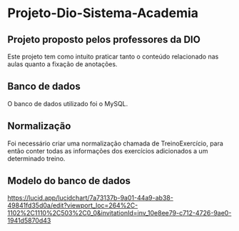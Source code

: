# Projeto-Dio-Sistema-Academia

## Projeto proposto pelos professores da DIO

Este projeto tem como intuito praticar tanto o conteúdo relacionado nas aulas quanto a fixação de anotações.

## Banco de dados

O banco de dados utilizado foi o MySQL.

## Normalização

Foi necessário criar uma normalização chamada de TreinoExercício, para então conter todas as informações dos exercícios adicionados a um determinado treino.

## Modelo do banco de dados

https://lucid.app/lucidchart/7a73137b-9a01-44a9-ab38-49841fd35d0a/edit?viewport_loc=264%2C-1102%2C1110%2C503%2C0_0&invitationId=inv_10e8ee79-c712-4726-9ae0-1941d5870d43
